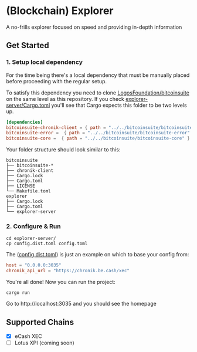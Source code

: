 # (Blockchain) Explorer

A no-frills explorer focused on speed and providing in-depth information


## Get Started

### 1. Setup local dependency

For the time being there's a local dependency that must be manually placed before proceeding with the regular setup.

To satisfy this dependency you need to clone [LogosFoundation/bitcoinsuite](https://github.com/LogosFoundation/bitcoinsuite/) on the same level as this repository. If you check [explorer-server/Cargo.toml](explorer-server/Cargo.toml) you'll see that Cargo expects this folder to be two levels up.

```toml
[dependencies]
bitcoinsuite-chronik-client = { path = "../../bitcoinsuite/bitcoinsuite-chronik-client" }
bitcoinsuite-error =  { path = "../../bitcoinsuite/bitcoinsuite-error" }
bitcoinsuite-core =  { path = "../../bitcoinsuite/bitcoinsuite-core" }
```

Your folder structure should look similar to this:

```
bitcoinsuite
├── bitcoinsuite-*
├── chronik-client
├── Cargo.lock
├── Cargo.toml
├── LICENSE
└── Makefile.toml
explorer
├── Cargo.lock
├── Cargo.toml
└── explorer-server
```

### 2. Configure & Run

```
cd explorer-server/
cp config.dist.toml config.toml
```

The ([config.dist.toml](explorer-server/config.dist.toml)) is just an example on which to base your config from:

```toml
host = "0.0.0.0:3035"
chronik_api_url = "https://chronik.be.cash/xec"
```

You're all done! Now you can run the project:
```
cargo run
```

Go to http://localhost:3035 and you should see the homepage

## Supported Chains

- [x] eCash XEC
- [ ] Lotus XPI (coming soon)
